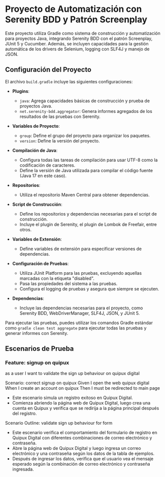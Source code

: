 # Proyecto de Automatización con Serenity BDD y Patrón Screenplay

Este proyecto utiliza Gradle como sistema de construcción y automatización para proyectos Java, integrando Serenity BDD con el patrón Screenplay, JUnit 5 y Cucumber. Además, se incluyen capacidades para la gestión automática de los drivers de Selenium, logging con SLF4J y manejo de JSON.

## Configuración del Proyecto

El archivo `build.gradle` incluye las siguientes configuraciones:

- **Plugins**:
    - `java`: Agrega capacidades básicas de construcción y prueba de proyectos Java.
    - `net.serenity-bdd.aggregator`: Genera informes agregados de los resultados de las pruebas con Serenity.

- **Variables de Proyecto**:
    - `group`: Define el grupo del proyecto para organizar los paquetes.
    - `version`: Define la versión del proyecto.

- **Compilación de Java**:
    - Configura todas las tareas de compilación para usar UTF-8 como la codificación de caracteres.
    - Define la versión de Java utilizada para compilar el código fuente (Java 17 en este caso).

- **Repositorios**:
    - Utiliza el repositorio Maven Central para obtener dependencias.

- **Script de Construcción**:
    - Define los repositorios y dependencias necesarias para el script de construcción.
    - Incluye el plugin de Serenity, el plugin de Lombok de Freefair, entre otros.

- **Variables de Extensión**:
    - Define variables de extensión para especificar versiones de dependencias.

- **Configuración de Pruebas**:
    - Utiliza JUnit Platform para las pruebas, excluyendo aquellas marcadas con la etiqueta "disabled".
    - Pasa las propiedades del sistema a las pruebas.
    - Configura el logging de pruebas y asegura que siempre se ejecuten.

- **Dependencias**:
    - Incluye las dependencias necesarias para el proyecto, como Serenity BDD, WebDriverManager, SLF4J, JSON, y JUnit 5.

Para ejecutar las pruebas, puedes utilizar los comandos Gradle estándar como `gradle clean test aggregate` para ejecutar todas las pruebas y generar informes con Serenity.

## Escenarios de Prueba

### Feature: signup on quipux

as a user I want to validate the sign up behaviour on quipux digital

Scenario: correct signup on quipux
Given I open the web quipux digital
When I create an account on quipux
Then I must be redirected to main page

- Este escenario simula un registro exitoso en Quipux Digital.
- Comienza abriendo la página web de Quipux Digital, luego crea una cuenta en Quipux y verifica que se redirija a la página principal después del registro.

Scenario Outline: validate sign up behaviour for form

- Este escenario verifica el comportamiento del formulario de registro en Quipux Digital con diferentes combinaciones de correo electrónico y contraseña.
- Abre la página web de Quipux Digital y luego ingresa un correo electrónico y una contraseña según los datos de la tabla de ejemplos.
- Después de ingresar los datos, verifica que el usuario vea el mensaje esperado según la combinación de correo electrónico y contraseña ingresada.

